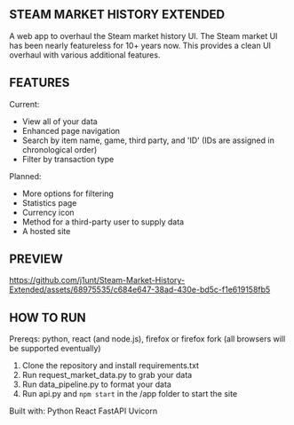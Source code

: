 ## STEAM MARKET HISTORY EXTENDED
A web app to overhaul the Steam market history UI.
The Steam market UI has been nearly featureless for 10+ years now. This provides a clean UI overhaul with various additional features.

## FEATURES
Current:
- View all of your data
- Enhanced page navigation
- Search by item name, game, third party, and 'ID' (IDs are assigned in chronological order)
- Filter by transaction type

Planned:
- More options for filtering
- Statistics page
- Currency icon
- Method for a third-party user to supply data
- A hosted site

## PREVIEW
https://github.com/j1unt/Steam-Market-History-Extended/assets/68975535/c684e647-38ad-430e-bd5c-f1e619158fb5

## HOW TO RUN
Prereqs: python, react (and node.js), firefox or firefox fork (all browsers will be supported eventually)
1. Clone the repository and install requirements.txt
2. Run request_market_data.py to grab your data
3. Run data_pipeline.py to format your data
4. Run api.py and ```npm start``` in the /app folder to start the site

Built with:
Python
React
FastAPI
Uvicorn
